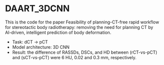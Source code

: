 # DAART_3DCNN

This is the code for the paper Feasibility of planning-CT-free rapid workflow for stereotactic body radiotherapy: removing the need for planning CT by AI-driven, intelligent prediction of body deformation.

- Task: dCT -> pCT
- Model architecture: 3D CNN
- Result: the difference of RASSDs, DSCs, and HD between (rCT-vs-pCT) and (sCT-vs-pCT) were 6 HU, 0.02 and 0.3 mm, respectively. 
